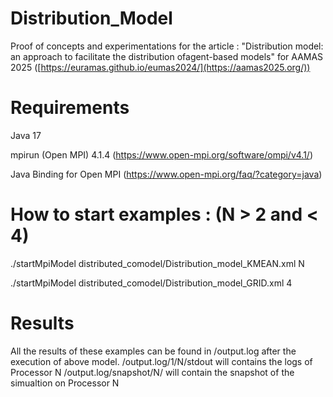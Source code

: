 # Distribution_Model

Proof of concepts and experimentations for the article : "Distribution model: an approach to facilitate the distribution ofagent-based models" for AAMAS 2025 ([https://euramas.github.io/eumas2024/](https://aamas2025.org/))

# Requirements  
Java 17

mpirun (Open MPI) 4.1.4 (https://www.open-mpi.org/software/ompi/v4.1/)

Java Binding for Open MPI (https://www.open-mpi.org/faq/?category=java)

# How to start examples : (N > 2 and < 4)

./startMpiModel distributed_comodel/Distribution_model_KMEAN.xml N

./startMpiModel distributed_comodel/Distribution_model_GRID.xml 4

# Results 

All the results of these examples can be found in /output.log after the execution of above model.
/output.log/1/N/stdout will contains the logs of Processor N
/output.log/snapshot/N/ will contain the snapshot of the simualtion on Processor N
